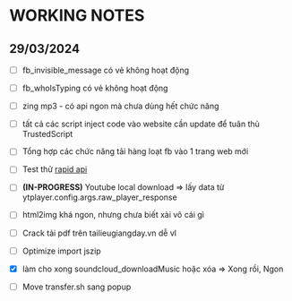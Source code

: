 # WORKING NOTES

## 29/03/2024

- [ ] fb_invisible_message có vẻ không hoạt động

- [ ] fb_whoIsTyping có vẻ không hoạt động

- [ ] zing mp3 - có api ngon mà chưa dùng hết chức năng

- [ ] tất cả các script inject code vào website cần update để tuân thủ TrustedScript

- [ ] Tổng hợp các chức năng tải hàng loạt fb vào 1 trang web mới

- [ ] Test thử [rapid api](https://rapidapi.com/)

- [ ] **(IN-PROGRESS)** Youtube local download => lấy data từ ytplayer.config.args.raw_player_response

- [ ] html2img khá ngon, nhưng chưa biết xài vô cái gì

- [ ] Crack tải pdf trên tailieugiangday.vn dễ vl

- [ ] Optimize import jszip

- [x] làm cho xong soundcloud_downloadMusic hoặc xóa => Xong rồi, Ngon

- [ ] Move transfer.sh sang popup
